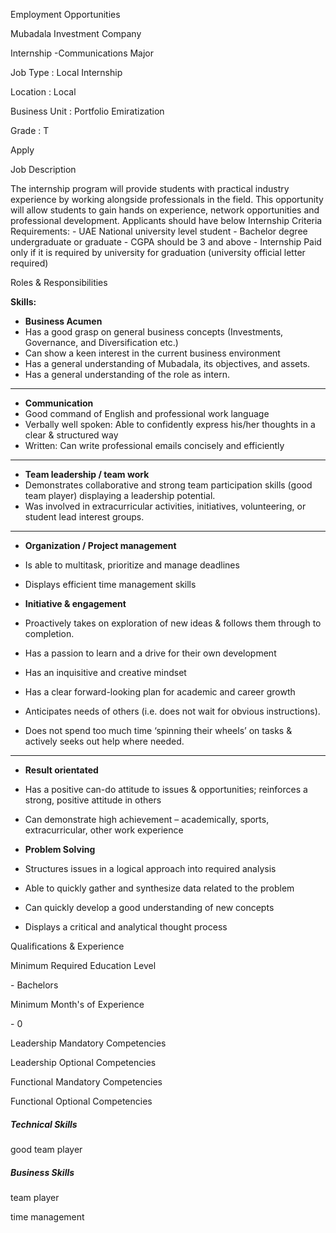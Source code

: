 Employment Opportunities

Mubadala Investment Company  

Internship -Communications Major

  

Job Type : Local Internship  

Location : Local  

Business Unit : Portfolio Emiratization

  

Grade : T  

  

Apply

Job Description

The internship program will provide students with practical industry
experience by working alongside professionals in the field. This opportunity
will allow students to gain hands on experience, network opportunities and
professional development. Applicants should have below Internship Criteria
Requirements: - UAE National university level student - Bachelor degree
undergraduate or graduate - CGPA should be 3 and above - Internship Paid only
if it is required by university for graduation (university official letter
required)

Roles & Responsibilities

**Skills:**

  * **Business Acumen**
  * Has a good grasp on general business concepts (Investments, Governance, and Diversification etc.)
  * Can show a keen interest in the current business environment
  * Has a general understanding of Mubadala, its objectives, and assets.
  * Has a general understanding of the role as intern.

****

  * **Communication**
  * Good command of English and professional work language
  * Verbally well spoken: Able to confidently express his/her thoughts in a clear & structured way
  * Written: Can write professional emails concisely and efficiently

****

  * **Team leadership / team work**
  * Demonstrates collaborative and strong team participation skills (good team player) displaying a leadership potential.
  * Was involved in extracurricular activities, initiatives, volunteering, or student lead interest groups.

****

  * **Organization / Project management**
  * Is able to multitask, prioritize and manage deadlines
  * Displays efficient time management skills

  * **Initiative & engagement**
  * Proactively takes on exploration of new ideas & follows them through to completion.
  * Has a passion to learn and a drive for their own development
  * Has an inquisitive and creative mindset
  * Has a clear forward-looking plan for academic and career growth
  * Anticipates needs of others (i.e. does not wait for obvious instructions).
  * Does not spend too much time ‘spinning their wheels’ on tasks & actively seeks out help where needed.

****

  * **Result orientated**
  * Has a positive can-do attitude to issues & opportunities; reinforces a strong, positive attitude in others
  * Can demonstrate high achievement – academically, sports, extracurricular, other work experience

  * **Problem Solving**
  * Structures issues in a logical approach into required analysis
  * Able to quickly gather and synthesize data related to the problem
  * Can quickly develop a good understanding of new concepts
  * Displays a critical and analytical thought process

  

Qualifications & Experience

Minimum Required Education Level

\- Bachelors  

Minimum Month's of Experience

\- 0  

Leadership Mandatory Competencies

Leadership Optional Competencies

Functional Mandatory Competencies

Functional Optional Competencies

##### Technical Skills

good team player

##### Business Skills

team player

time management

